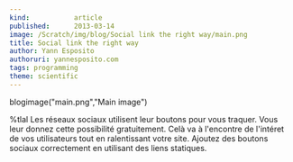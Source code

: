 ```yaml
---
kind:           article
published:      2013-03-14
image: /Scratch/img/blog/Social link the right way/main.png
title: Social link the right way
author: Yann Esposito
authoruri: yannesposito.com
tags: programming
theme: scientific
---
```

blogimage("main.png","Main image")

<div class="intro">


%tlal Les réseaux sociaux utilisent leur boutons pour vous traquer.
Vous leur donnez cette possibilité gratuitement.
Celà va à l'encontre de l'intéret de vos utilisateurs tout en ralentissant votre site.
Ajoutez des boutons sociaux correctement en utilisant des liens statiques.

</div>
